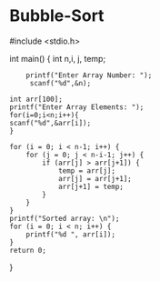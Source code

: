 # Bubble-Sort
#include <stdio.h>

int main() {
      int n,i, j, temp;
      
        printf("Enter Array Number: ");
         scanf("%d",&n);

    int arr[100];
    printf("Enter Array Elements: ");
    for(i=0;i<n;i++){
    scanf("%d",&arr[i]);
    }
  
    for (i = 0; i < n-1; i++) {
        for (j = 0; j < n-i-1; j++) {
            if (arr[j] > arr[j+1]) {
                temp = arr[j];
                arr[j] = arr[j+1];
                arr[j+1] = temp;
            }
        }
    }
    printf("Sorted array: \n");
    for (i = 0; i < n; i++) {
        printf("%d ", arr[i]);
    }
    return 0;
}
